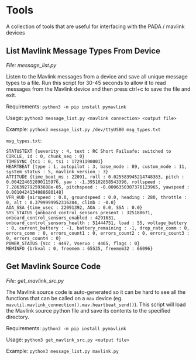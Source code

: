 # Tools
A collection of tools that are useful for interfacing with the PADA / mavlink devices

## List Mavlink Message Types From Device
*File: message_list.py*

Listen to the Mavlink messages from a device and save all unique message types to a file. Run this script for 30-45 seconds to allow it to read messages from the Mavlink device and then press ctrl+c to save the file and exit.

Requirements: `python3 -m pip install pymavlink`

Usage: `python3 message_list.py <mavlink connection> <output file>`

Example: `python3 message_list.py /dev/ttyUSB0 msg_types.txt`

`msg_types.txt`:
```
STATUSTEXT {severity : 4, text : RC Short Failsafe: switched to CIRCLE, id : 0, chunk_seq : 0}
TIMESYNC {tc1 : 0, ts1 : 17291190001}
HEARTBEAT {type : 1, autopilot : 3, base_mode : 89, custom_mode : 11, system_status : 5, mavlink_version : 3}
ATTITUDE {time_boot_ms : 22091, roll : 0.025583945214748383, pitch : 0.004224652890115976, yaw : -1.395102858543396, rollspeed : 7.286392792593688e-05, pitchspeed : -0.0006350307376123965, yawspeed : 0.0010424134088680148}
VFR_HUD {airspeed : 0.0, groundspeed : 0.0, heading : 280, throttle : 0, alt : 0.3799999952316284, climb : -0.0}
AOA_SSA {time_usec : 22091392, AOA : 0.0, SSA : 0.0}
SYS_STATUS {onboard_control_sensors_present : 325188671, onboard_control_sensors_enabled : 4291631, onboard_control_sensors_health : 51444751, load : 55, voltage_battery : 0, current_battery : -1, battery_remaining : -1, drop_rate_comm : 0, errors_comm : 0, errors_count1 : 0, errors_count2 : 0, errors_count3 : 0, errors_count4 : 0}
POWER_STATUS {Vcc : 4497, Vservo : 4465, flags : 0}
MEMINFO {brkval : 0, freemem : 65535, freemem32 : 66096}
```

## Get Mavlink Source Code
*File: get_mavlink_src.py*

The Mavlink source code is auto-generated so it can be hard to see all the functions that can be called on a `mav` device (eg. `mavutil.mavlink_connection().mav.heartbeat_send()`). This script will load the Mavlink source python file and save its contents to the specified directory. 

Requirements: `python3 -m pip install pymavlink`

Usage: `python3 get_mavlink_src.py <output file>`

Example: `python3 message_list.py mavlink.py`